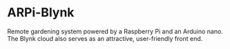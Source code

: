 # ARPi-Blynk
Remote gardening system powered by a Raspberry Pi and an Arduino nano. The Blynk cloud also serves as an attractive, user-friendly front end.  
